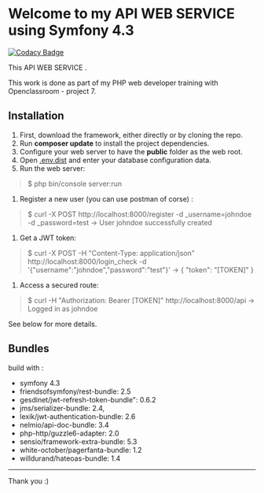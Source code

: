 # Welcome to my API WEB SERVICE using Symfony 4.3

[![Codacy Badge](https://api.codacy.com/project/badge/Grade/d5c900a0b0ba435094f42fc9acc9bd40)](https://app.codacy.com/app/jlbokass/P7-BileMo?utm_source=github.com&utm_medium=referral&utm_content=jlbokass/P7-BileMo&utm_campaign=Badge_Grade_Dashboard)

This API WEB SERVICE .

This work is done as part of my PHP web developer training with Openclassroom - project 7.

## Installation

1. First, download the framework, either directly or by cloning the repo.
1. Run **composer update** to install the project dependencies.
1. Configure your web server to have the **public** folder as the web root.
1. Open [.env.dist](.env.dist) and enter your database configuration data.
1. Run the web server:
> $ php bin/console server:run
1. Register a new user (you can use postman of corse) :
> $ curl -X POST http://localhost:8000/register -d _username=johndoe -d _password=test
  -> User johndoe successfully created 
1. Get a JWT token:
> $ curl -X POST -H "Content-Type: application/json" http://localhost:8000/login_check -d '{"username":"johndoe","password":"test"}'
  -> { "token": "[TOKEN]" }  
1. Access a secured route:
> $ curl -H "Authorization: Bearer [TOKEN]" http://localhost:8000/api
  -> Logged in as johndoe      

See below for more details.

## Bundles

build with :
* symfony 4.3       
* friendsofsymfony/rest-bundle: 2.5
* gesdinet/jwt-refresh-token-bundle": 0.6.2
* jms/serializer-bundle: 2.4,
* lexik/jwt-authentication-bundle: 2.6
* nelmio/api-doc-bundle: 3.4
* php-http/guzzle6-adapter: 2.0
* sensio/framework-extra-bundle: 5.3
* white-october/pagerfanta-bundle: 1.2
* willdurand/hateoas-bundle: 1.4
---
Thank you :)